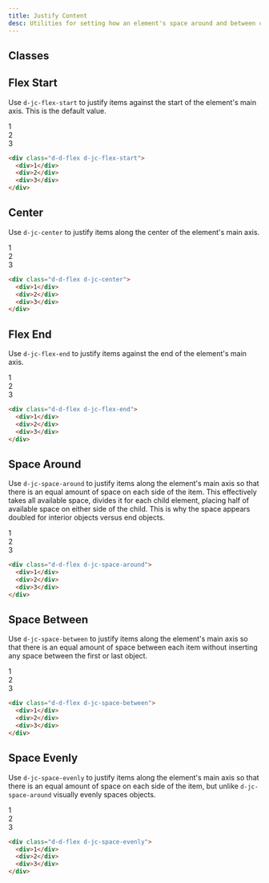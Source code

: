 ```yaml
---
title: Justify Content
desc: Utilities for setting how an element's space around and between content is distributed along it's main axis.
---
```


## Classes
<utility-class-table>
  <template #content>
    <tbody>
      <tr v-for="{ class: className, output } in justifyContent">
        <th scope="row" class="d-ff-mono d-fc-purple d-fw-normal d-fs12">.d-{{ className }}</th>
        <td class="d-ff-mono d-fc-orange d-fs12">{{ output }}</td>
      </tr>
    </tbody>
  </template>
</utility-class-table>

## Flex Start
Use `d-jc-flex-start` to justify items against the start of the element's main axis. This is the default value.

<code-well-header class="d-fl-center d-fd-column d-p24 d-bgc-purple-100 d-bgo50 d-w100p d-hmn102" custom>
  <div class="d-d-flex d-jc-flex-start d-w100p d-bar8 d-bgc-purple-100">
    <div class="d-fl-center d-m8 d-p16 d-w64 d-h64 d-bgc-purple-300 d-bar4 d-fs24 d-fw-bold">1</div>
    <div class="d-fl-center d-m8 d-p16 d-w64 d-h64 d-bgc-purple-300 d-bar4 d-fs24 d-fw-bold">2</div>
    <div class="d-fl-center d-m8 d-p16 d-w64 d-h64 d-bgc-purple-300 d-bar4 d-fs24 d-fw-bold">3</div>
  </div>
</code-well-header>

```html
<div class="d-d-flex d-jc-flex-start">
  <div>1</div>
  <div>2</div>
  <div>3</div>
</div>
```

## Center
Use `d-jc-center` to justify items along the center of the element's main axis.

<code-well-header class="d-fl-center d-fd-column d-p24 d-bgc-pink-100 d-bgo50 d-w100p d-hmn102" custom>
  <div class="d-d-flex d-jc-center d-w100p d-bar8 d-bgc-pink-100">
    <div class="d-fl-center d-m8 d-p16 d-w64 d-h64 d-bgc-pink-300 d-bar4 d-fs24 d-fw-bold">1</div>
    <div class="d-fl-center d-m8 d-p16 d-w64 d-h64 d-bgc-pink-300 d-bar4 d-fs24 d-fw-bold">2</div>
    <div class="d-fl-center d-m8 d-p16 d-w64 d-h64 d-bgc-pink-300 d-bar4 d-fs24 d-fw-bold">3</div>
  </div>
</code-well-header>

```html
<div class="d-d-flex d-jc-center">
  <div>1</div>
  <div>2</div>
  <div>3</div>
</div>
```

## Flex End
Use `d-jc-flex-end` to justify items against the end of the element's main axis.

<code-well-header class="d-fl-center d-fd-column d-p24 d-bgc-green-100 d-bgo50 d-w100p d-hmn102" custom>
  <div class="d-d-flex d-jc-flex-end d-w100p d-bar8 d-bgc-green-100">
    <div class="d-fl-center d-m8 d-p16 d-w64 d-h64 d-bgc-green-300 d-bar4 d-fs24 d-fw-bold">1</div>
    <div class="d-fl-center d-m8 d-p16 d-w64 d-h64 d-bgc-green-300 d-bar4 d-fs24 d-fw-bold">2</div>
    <div class="d-fl-center d-m8 d-p16 d-w64 d-h64 d-bgc-green-300 d-bar4 d-fs24 d-fw-bold">3</div>
  </div>
</code-well-header>

```html
<div class="d-d-flex d-jc-flex-end">
  <div>1</div>
  <div>2</div>
  <div>3</div>
</div>
```

## Space Around
Use `d-jc-space-around` to justify items along the element's main axis so that there is an equal amount of space on each side of the item. This effectively takes all available space, divides it for each child element, placing half of available space on either side of the child. This is why the space appears doubled for interior objects versus end objects.

<code-well-header class="d-fl-center d-fd-column d-p24 d-bgc-red-100 d-bgo50 d-w100p d-hmn102" custom>
  <div class="d-d-flex d-jc-space-around d-w100p d-bar8 d-bgc-red-100">
    <div class="d-fl-center d-m8 d-p16 d-w64 d-h64 d-bgc-red-300 d-bar4 d-fs24 d-fw-bold">1</div>
    <div class="d-fl-center d-m8 d-p16 d-w64 d-h64 d-bgc-red-300 d-bar4 d-fs24 d-fw-bold">2</div>
    <div class="d-fl-center d-m8 d-p16 d-w64 d-h64 d-bgc-red-300 d-bar4 d-fs24 d-fw-bold">3</div>
  </div>
</code-well-header>

```html
<div class="d-d-flex d-jc-space-around">
  <div>1</div>
  <div>2</div>
  <div>3</div>
</div>
```

## Space Between
Use `d-jc-space-between` to justify items along the element's main axis so that there is an equal amount of space between each item without inserting any space between the first or last object.

<code-well-header class="d-fl-center d-fd-column d-p24 d-bgc-yellow-100 d-bgo50 d-w100p d-hmn102" custom>
  <div class="d-d-flex d-jc-space-between d-w100p d-bar8 d-bgc-yellow-100">
    <div class="d-fl-center d-m8 d-p16 d-w64 d-h64 d-bgc-yellow-300 d-bar4 d-fs24 d-fw-bold">1</div>
    <div class="d-fl-center d-m8 d-p16 d-w64 d-h64 d-bgc-yellow-300 d-bar4 d-fs24 d-fw-bold">2</div>
    <div class="d-fl-center d-m8 d-p16 d-w64 d-h64 d-bgc-yellow-300 d-bar4 d-fs24 d-fw-bold">3</div>
  </div>
</code-well-header>

```html
<div class="d-d-flex d-jc-space-between">
  <div>1</div>
  <div>2</div>
  <div>3</div>
</div>
```

## Space Evenly
Use `d-jc-space-evenly` to justify items along the element's main axis so that there is an equal amount of space on each side of the item, but unlike `d-jc-space-around` visually evenly spaces objects.

<code-well-header class="d-fl-center d-fd-column d-p24 d-bgc-orange-100 d-bgo50 d-w100p d-hmn102" custom>
  <div class="d-d-flex d-jc-space-evenly d-w100p d-bar8 d-bgc-orange-100">
    <div class="d-fl-center d-m8 d-p16 d-w64 d-h64 d-bgc-orange-300 d-bar4 d-fs24 d-fw-bold">1</div>
    <div class="d-fl-center d-m8 d-p16 d-w64 d-h64 d-bgc-orange-300 d-bar4 d-fs24 d-fw-bold">2</div>
    <div class="d-fl-center d-m8 d-p16 d-w64 d-h64 d-bgc-orange-300 d-bar4 d-fs24 d-fw-bold">3</div>
  </div>
</code-well-header>

```html
<div class="d-d-flex d-jc-space-evenly">
  <div>1</div>
  <div>2</div>
  <div>3</div>
</div>
```

<script setup>
  import { justifyContent } from '@data/flex.json';
</script>

